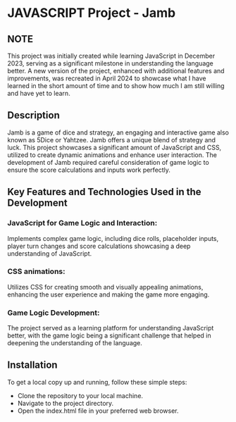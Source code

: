 # JAVASCRIPT Project - Jamb

## NOTE

This project was initially created while learning JavaScript in December 2023, serving as a significant milestone in understanding the language better. A new version of the project, enhanced with additional features and improvements, was recreated in April 2024 to showcase what I have learned in the short amount of time and to show how much I am still willing and have yet to learn.


## Description

Jamb is a game of dice and strategy, an engaging and interactive game also known as 5Dice or Yahtzee. Jamb offers a unique blend of strategy and luck. 
This project showcases a significant amount of JavaScript and CSS, utilized to create dynamic animations and enhance user interaction. 
The development of Jamb required careful consideration of game logic to ensure the score calculations and inputs work perfectly.

## Key Features and Technologies Used in the Development

### JavaScript for Game Logic and Interaction: 
Implements complex game logic, including dice rolls, placeholder inputs, player turn changes and score calculations showcasing a deep understanding of JavaScript.

### CSS animations: 
Utilizes CSS for creating smooth and visually appealing animations, enhancing the user experience and making the game more engaging.

### Game Logic Development: 
The project served as a learning platform for understanding JavaScript better, with the game logic being a significant challenge that helped in deepening the understanding of the language.

## Installation

To get a local copy up and running, follow these simple steps:

- Clone the repository to your local machine.
- Navigate to the project directory.
- Open the index.html file in your preferred web browser.
